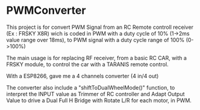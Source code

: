# PWMConverter

This project is for convert PWM Signal from an RC Remote controll receiver (Ex : FRSKY X8R)
wich is coded in PWM with a duty cycle of 10% (1->2ms value range over  18ms), to PWM signal
with a duty cycle range of 100% (0->100%)

The main usage is for replacing RF receiver, from a basic RC CAR, with a FRSKY module, 
to control the car with a TARANIS remote control.

With a ESP8266, gave me a 4 channels converter (4 in/4 out)

The converter also include a "shiftToDualWheelMode()" function, to interpret the INPUT value as Trimmer of RC controller
and Adapt Output Value to drive a Dual Full H Bridge with Rotate L/R for each motor, in PWM.